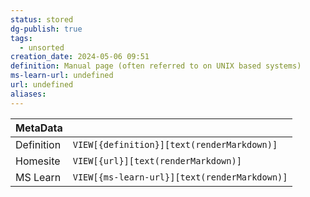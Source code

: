 ```yaml
---
status: stored
dg-publish: true
tags:
  - unsorted
creation_date: 2024-05-06 09:51
definition: Manual page (often referred to on UNIX based systems)
ms-learn-url: undefined
url: undefined
aliases:
---
```


| MetaData   |                                              |
| ---------- | -------------------------------------------- |
| Definition | `VIEW[{definition}][text(renderMarkdown)]`   |
| Homesite   | `VIEW[{url}][text(renderMarkdown)]`          |
| MS Learn   | `VIEW[{ms-learn-url}][text(renderMarkdown)]` |
